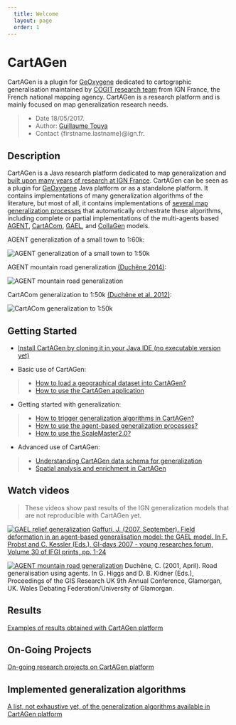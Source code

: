 ```yaml
---
  title: Welcome
  layout: page
  order: 1
---
```


# CartAGen
CartAGen is a plugin for [GeOxygene][2] dedicated to cartographic generalisation maintained by [COGIT research team][1] from IGN France, the French national mapping agency. CartAGen is a research platform and is mainly focused on map generalization research needs.

> - Date 18/05/2017.
> - Author: [Guillaume Touya][1]
> - Contact {firstname.lastname}@ign.fr.



Description
-------------

CartAGen is a Java research platform dedicated to map generalization and [built upon many years of research at IGN France][6]. CartAGen can be seen as a plugin for [GeOxygene][2] Java platform or as a standalone platform.
It contains implementations of many generalization algorithms of the literature, but most of all, it contains implementations of [several map generalization processes][7] that automatically orchestrate these algorithms, including complete or partial implementations of the multi-agents based [AGENT][15], [CartACom][16], [GAEL][11], and [CollaGen][12] models.

AGENT generalization of a small town to 1:60k:

![AGENT generalization of a small town to 1:50k](docs/assets/images/AGENT_results.png)

AGENT mountain road generalization [(Duchêne 2014)][14]:

![AGENT mountain road generalization](docs/assets/images/agent_roads.png)

CartACom generalization to 1:50k [(Duchêne et al. 2012)][16]:

![CartACom generalization to 1:50k](docs/assets/images/cartacom_results.png)

Getting Started
-------------

- [Install CartAGen by cloning it in your Java IDE (no executable version yet)][21]

- Basic use of CartAGen:

> - [How to load a geographical dataset into CartAGen?][3]
> - [How to use the CartAGen application][10]

- Getting started with generalization:

> - [How to trigger generalization algorithms in CartAGen?][4]
> - [How to use the agent-based generalization processes?][5]
> - [How to use the ScaleMaster2.0?][18]

- Advanced use of CartAGen:

> - [Understanding CartAGen data schema for generalization][8]
> - [Spatial analysis and enrichment in CartAGen][17]



Watch videos
-------------
> These videos show past results of the IGN generalization models that are not reproducible with CartAGen yet.

[![GAEL relief generalization](https://img.youtube.com/vi/b3wlWVkD74Y/0.jpg)](https://www.youtube.com/watch?v=b3wlWVkD74Y)
[Gaffuri, J. (2007, September). Field deformation in an agent-based generalisation model: the GAEL model. In F. Probst and C. Kessler (Eds.), GI-days 2007 - young researches forum, Volume 30 of IFGI prints, pp. 1-24][13]


[![AGENT mountain road generalization](https://img.youtube.com/vi/Ns42t_hwAXw/0.jpg)](https://www.youtube.com/watch?v=Ns42t_hwAXw)
Duchêne, C. (2001, April). Road generalisation using agents. In G. Higgs and D. B. Kidner (Eds.), Proceedings of the GIS Research UK 9th Annual Conference, Glamorgan, UK. Wales Debating Federation/University of Glamorgan.

Results
-------------
[Examples of results obtained with CartAGen platform][19]

On-Going Projects
-------------
[On-going research projects on CartAGen platform][20]

Implemented generalization algorithms
-------------

[A list, not exhaustive yet, of the generalization algorithms available in CartAGen platform][9]


[1]: http://recherche.ign.fr/labos/cogit/english/accueilCOGIT.php
[2]: https://github.com/IGNF/geoxygene
[3]: docs/tuto_import_data.md
[4]: docs/tuto_generalization_algo.md
[5]: docs/tuto_agents.md
[6]: http://aci.ign.fr/2010_Zurich/genemr2010_submission_10.pdf
[7]: https://www.researchgate.net/publication/281967532_Automated_generalisation_results_using_the_agent-based_platform_CartAGen
[8]: docs/tuto_schema.md
[9]: docs/algorithms.md
[10]: docs/tuto_gui.md
[11]: http://gi-tage.de/archive/2007/downloads/acceptedPapers/gaffuri.pdf
[12]: http://dx.doi.org/10.1007/978-3-642-19143-5_30
[13]: http://gi-tage.de/archive/2007/downloads/acceptedPapers/gaffuri.pdf
[14]: http://recherche.ign.fr/labos/util_basilic/publicDownload.php?id=3044
[15]: http://icaci.org/files/documents/ICC_proceedings/ICC2001/icc2001/file/f13041.pdf
[16]: http://dx.doi.org/10.1080/13658816.2011.639302
[17]: docs/spatial_analysis.md
[18]: docs/tuto_scalemaster.md
[19]: docs/results.md
[20]: docs/on-going_projects.md
[21]: https://github.com/IGNF/CartAGen/wiki/installation_guide
